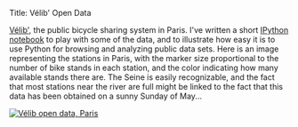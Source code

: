 Title: Vélib' Open Data

[Vélib'](http://en.wikipedia.org/wiki/V%C3%A9lib%27), the public bicycle
sharing system in Paris. I've written a short [IPython
notebook](http://nbviewer.ipython.org/5520933) to play with some of the
data, and to illustrate how easy it is to use Python for browsing and
analyzing public data sets. Here is an image representing the stations
in Paris, with the marker size proportional to the number of bike stands
in each station, and the color indicating how many available stands
there are. The Seine is easily recognizable, and the fact that most
stations near the river are full might be linked to the fact that this
data has been obtained on a sunny Sunday of May...

<!-- PELICAN_END_SUMMARY -->

[![Vélib open data,
Paris]({filename}images/velib.png)]({filename}images/velib.png)
